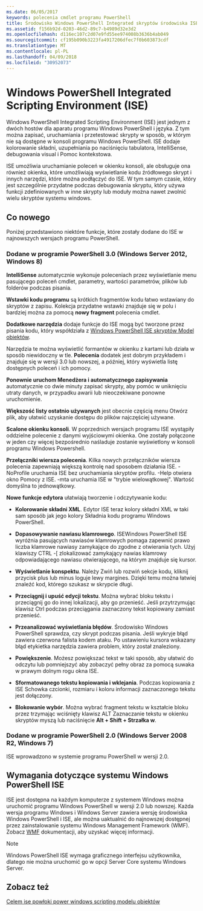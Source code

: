 ```yaml
---
ms.date: 06/05/2017
keywords: polecenia cmdlet programu PowerShell
title: Środowisko Windows PowerShell Integrated skryptów środowiska ISE
ms.assetid: f156b92d-0203-46d2-89c7-b4989d32e3d2
ms.openlocfilehash: d116ec107c2d07e9fd55ee974008b3636b4ab049
ms.sourcegitcommit: cf195b090b3223fa4917206dfec7f0b603873cdf
ms.translationtype: MT
ms.contentlocale: pl-PL
ms.lasthandoff: 04/09/2018
ms.locfileid: "30952073"
---
```

# <a name="windows-powershell-integrated-scripting-environment-ise"></a>Windows PowerShell Integrated Scripting Environment (ISE)

Windows PowerShell Integrated Scripting Environment (ISE) jest jednym z dwóch hostów dla aparatu programu Windows PowerShell i języka. Z tym można zapisać, uruchamiania i przetestować skrypty w sposób, w którym nie są dostępne w konsoli programu Windows PowerShell. ISE dodaje kolorowanie składni, uzupełniania po naciśnięciu tabulatora, IntelliSense, debugowania visual i Pomoc kontekstowa.

ISE umożliwia uruchamianie poleceń w okienku konsoli, ale obsługuje ona również okienka, które umożliwiają wyświetlanie kodu źródłowego skrypt i innych narzędzi, które można podłączyć do ISE. W tym samym czasie, który jest szczególnie przydatne podczas debugowania skryptu, który używa funkcji zdefiniowanych w inne skrypty lub moduły można nawet zwolnić wielu skryptów systemu windows.

## <a name="whats-new"></a>Co nowego

Poniżej przedstawiono niektóre funkcje, które zostały dodane do ISE w najnowszych wersjach programu PowerShell.

### <a name="added-in-powershell-30-windows-server-2012-windows-8"></a>Dodane w programie PowerShell 3.0 (Windows Server 2012, Windows 8)

**IntelliSense** automatycznie wykonuje poleceniach przez wyświetlanie menu pasującego poleceń cmdlet, parametry, wartości parametrów, plików lub folderów podczas pisania.

**Wstawki kodu programu** są krótkich fragmentów kodu łatwo wstawiany do skryptów z zapisu. Kolekcja przydatne wstawki znajduje się w polu i bardziej można za pomocą **nowy fragment** polecenia cmdlet.

**Dodatkowe narzędzia** dodaje funkcje do ISE mogą być tworzone przez pisania kodu, który współdziała z [Windows PowerShell ISE skryptów Model obiektów](../../core-powershell/ise/The-ISE-Object-Model-Hierarchy.md).

Narzędzia te można wyświetlić formantów w okienku z kartami lub działa w sposób niewidoczny w tle. **Polecenia** dodatek jest dobrym przykładem i znajduje się w wersji 3.0 lub nowszej, a później, który wyświetla listę dostępnych poleceń i ich pomocy.

**Ponownie uruchom Menedżera i automatycznego zapisywania** automatycznie co dwie minuty zapisać skrypty, aby pomóc w uniknięciu utraty danych, w przypadku awarii lub nieoczekiwane ponowne uruchomienie.

**Większość listy ostatnio używanych** jest obecnie częścią menu Otwórz plik, aby ułatwić uzyskanie dostępu do plików najczęściej używane.

**Scalone okienku konsoli**. W poprzednich wersjach programu ISE wystąpiły oddzielne polecenie z danymi wyjściowymi okienka. One zostały połączone w jeden czy więcej bezpośrednio naśladuje zostanie wyświetlony w konsoli programu Windows Powershell.

**Przełączniki wiersza polecenia**. Kilka nowych przełączników wiersza polecenia zapewniają większą kontrolę nad sposobem działania ISE. -NoProfile uruchamia ISE bez uruchamiania skryptów profilu. -Help otwiera okno Pomocy z ISE. -mta uruchamia ISE w "trybie wielowątkowej". Wartość domyślna to jednowątkowy.

**Nowe funkcje edytora** ułatwiają tworzenie i odczytywanie kodu:

- **Kolorowanie składni XML**. Edytor ISE teraz kolory składni XML w taki sam sposób jak jego kolory Składnia kodu programu Windows PowerShell.

- **Dopasowywanie nawiasu klamrowego**. ISEWindows PowerShell ISE wyróżnia pasujących nawiasów klamrowych pomaga zapewnić prawo liczba klamrowe nawiasy zamykające do zgodne z otwierania tych. Użyj klawiszy CTRL -\[ zlokalizować zamykający nawias klamrowy odpowiadającego nawiasu otwierającego, na którym znajduje się kursor.

- **Wyświetlanie konspektu**. Należy Zwiń lub rozwiń sekcje kodu, kliknij przycisk plus lub minus loguje lewy margines. Dzięki temu można łatwiej znaleźć kod, którego szukasz w skrypcie długi.

- **Przeciągnij i upuść edycji tekstu**. Można wybrać bloku tekstu i przeciągnij go do innej lokalizacji, aby go przenieść. Jeśli przytrzymując klawisz Ctrl podczas przeciągania zaznaczony tekst kopiowany zamiast przenieść.

- **Przeanalizować wyświetlania błędów**. Środowisko Windows PowerShell sprawdza, czy skrypt podczas pisania. Jeśli wykryje błąd zawiera czerwona falista kodem ataku. Po ustawieniu kursora wskazany błąd etykietka narzędzia zawiera problem, który został znaleziony.

- **Powiększenie**. Możesz powiększać tekst w taki sposób, aby ułatwić do odczytu lub pomniejszyć aby zobaczyć pełny obraz za pomocą suwaka w prawym dolnym rogu okna ISE.

- **Sformatowanego tekstu kopiowania i wklejania**. Podczas kopiowania z ISE Schowka czcionki, rozmiaru i koloru informacji zaznaczonego tekstu jest dołączony.

- **Blokowanie wybór**. Można wybrać fragment tekstu w kształcie bloku przez trzymając wciśnięty klawisz ALT Zaznaczanie tekstu w okienku skryptów myszą lub naciśnięcie **Alt + Shift + Strzałka w**.

### <a name="added-in-powershell-20-windows-server-2008-r2-windows-7"></a>Dodane w programie PowerShell 2.0 (Windows Server 2008 R2, Windows 7)

ISE wprowadzono w systemie programu PowerShell w wersji 2.0.

## <a name="requirements-for-running-the-windows-powershell-ise"></a>Wymagania dotyczące systemu Windows PowerShell ISE

ISE jest dostępna na każdym komputerze z systemem Windows można uruchomić programu Windows PowerShell w wersji 2.0 lub nowszej. Każda wersja programu Windows i Windows Server zawiera wersję środowiska Windows PowerShell i ISE, ale można uaktualnić do najnowszej dostępnej przez zainstalowanie systemu Windows Management Framework (WMF). Zobacz [WMF](/powershell/wmf/readme) dokumentacji, aby uzyskać więcej informacji.

> [!NOTE]
> Windows PowerShell ISE wymaga graficznego interfejsu użytkownika, dlatego nie można uruchomić go w opcji Server Core systemu Windows Server.

## <a name="see-also"></a>Zobacz też

[Celem ise powłoki power windows scripting modelu obiektów](../../core-powershell/ise/Purpose-of-the-Windows-PowerShell-ISE-Scripting-Object-Model.md)